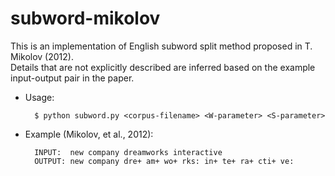 # subword-mikolov
This is an implementation of English subword split method proposed in T. Mikolov (2012).  
Details that are not explicitly described are inferred based on the example input-output pair in the paper.

* Usage:

		$ python subword.py <corpus-filename> <W-parameter> <S-parameter>
		
* Example (Mikolov, et al., 2012):
		
		INPUT:	new company dreamworks interactive		OUTPUT:	new company dre+ am+ wo+ rks: in+ te+ ra+ cti+ ve: